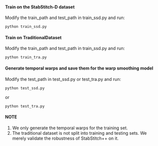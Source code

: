 #### Train on the StabStitch-D dataset
Modify the train_path and test_path in train_ssd.py and run:
```
python train_ssd.py
```
#### Train on TraditionalDataset
Modify the train_path and test_path in train_ssd.py and run:
```
python train_tra.py
```
#### Generate temporal warps and save them for the warp smoothing model
Modify the test_path in test_ssd.py or test_tra.py and run:
```
python test_ssd.py
```
or
```
python test_tra.py
```
#### NOTE
1. We only generate the temporal warps for the training set.
2. The traditional dataset is not split into training and testing sets. We merely validate the robustness of StabStitch++ on it.

